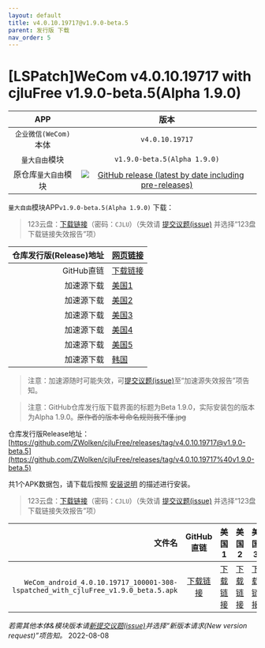 ```yaml
---
layout: default
title: v4.0.10.19717@v1.9.0-beta.5
parent: 发行版 下载
nav_order: 5
---
```


# [LSPatch]WeCom v4.0.10.19717 with cjluFree v1.9.0-beta.5(Alpha 1.9.0)

| APP | 版本 |
| :---: | :---: |
| `企业微信(WeCom)`本体 | `v4.0.10.19717` |
| `量大自由`模块 | `v1.9.0-beta.5(Alpha 1.9.0)` |
| 原仓库`量大自由`模块 | [![GitHub release (latest by date including pre-releases)](https://img.shields.io/github/v/release/zxy19/cjluFree?include_prereleases&label=%E6%9C%80%E6%96%B0%E7%89%88%E6%9C%AC&style=flat-square)](https://github.com/zxy19/cjluFree/releases) |

`量大自由`模块APP`v1.9.0-beta.5(Alpha 1.9.0)` 下载：

>  123云盘：[下载链接](https://www.123pan.com/s/bir8Vv-E0UK3)（密码：`CJLU`）（失效请 [提交议题(issue)](https://github.com/ZWolken/cjluFree/issues/new/choose) 并选择“123盘下载链接失效报告”项）

| 仓库发行版(Release)地址 | [网页链接](https://github.com/zxy19/cjluFree/releases/tag/v1.9.0-beta5) |
| ---: | :--- |
| GitHub直链 | [下载链接](https://github.com/zxy19/cjluFree/releases/download/v1.9.0-beta5/A190.apk) |
| 加速源下载 | [美国1](https://gh.gh2233.ml/https://github.com/zxy19/cjluFree/releases/download/v1.9.0-beta5/A190.apk) |
| 加速源下载 | [美国2](https://gh2.yanqishui.work/https://github.com/zxy19/cjluFree/releases/download/v1.9.0-beta5/A190.apk) |
| 加速源下载 | [美国3](https://ghdl.z-o.top/https://github.com/zxy19/cjluFree/releases/download/v1.9.0-beta5/A190.apk) |
| 加速源下载 | [美国4](https://gh.ddlc.top/https://github.com/zxy19/cjluFree/releases/download/v1.9.0-beta5/A190.apk) |
| 加速源下载 | [美国5](https://gh-proxy-misakano7545.koyeb.app/https://github.com/zxy19/cjluFree/releases/download/v1.9.0-beta5/A190.apk) |
| 加速源下载 | [韩国](https://ghproxy.com/https://github.com/zxy19/cjluFree/releases/download/v1.9.0-beta5/A190.apk) |

> 注意：加速源随时可能失效，可[提交议题(issue)](https://github.com/ZWolken/cjluFree/issues/new/choose)至“加速源失效报告”项告知。

> 注意：GitHub仓库发行版下载界面的标题为Beta 1.9.0，实际安装包的版本为Alpha 1.9.0。~~原作者的版本号命名规则我不懂.jpg~~

仓库发行版Release地址：[https://github.com/ZWolken/cjluFree/releases/tag/v4.0.10.19717@v1.9.0-beta.5](https://github.com/ZWolken/cjluFree/releases/tag/v4.0.10.19717%40v1.9.0-beta.5)

共1个APK数据包，请下载后按照 [安装说明](https://zwolken.github.io/cjluFree/docs/install_guide.html) 的描述进行安装。

>  123云盘：[下载链接](https://www.123pan.com/s/bir8Vv-x0UK3)（密码：`CJLU`）（失效请 [提交议题(issue)](https://github.com/ZWolken/cjluFree/issues/new/choose) 并选择“123盘下载链接失效报告”项）

| 文件名 | GitHub直链 | 美国1 | 美国2 | 美国3 | 美国4  | 美国5 | 韩国 |
| ---: | :---: | :---: | :---: | :---: | :---: | :---: | :---: |
| `WeCom_android_4.0.10.19717_100001-308-lspatched_with_cjluFree_v1.9.0_beta.5.apk` | [下载链接](https://github.com/ZWolken/cjluFree/releases/download/v4.0.10.19717%40v1.9.0-beta.5/WeCom_android_4.0.10.19717_100001-308-lspatched_with_cjluFree_v1.9.0_beta.5.apk) | [下载链接](https://gh.gh2233.ml/https://github.com/ZWolken/cjluFree/releases/download/v4.0.10.19717%40v1.9.0-beta.5/WeCom_android_4.0.10.19717_100001-308-lspatched_with_cjluFree_v1.9.0_beta.5.apk) | [下载链接](https://gh2.yanqishui.work/https://github.com/ZWolken/cjluFree/releases/download/v4.0.10.19717%40v1.9.0-beta.5/WeCom_android_4.0.10.19717_100001-308-lspatched_with_cjluFree_v1.9.0_beta.5.apk) | [下载链接](https://ghdl.z-o.top/https://github.com/ZWolken/cjluFree/releases/download/v4.0.10.19717%40v1.9.0-beta.5/WeCom_android_4.0.10.19717_100001-308-lspatched_with_cjluFree_v1.9.0_beta.5.apk) | [下载链接](https://gh.ddlc.top/https://github.com/ZWolken/cjluFree/releases/download/v4.0.10.19717%40v1.9.0-beta.5/WeCom_android_4.0.10.19717_100001-308-lspatched_with_cjluFree_v1.9.0_beta.5.apk) | [下载链接](https://gh-proxy-misakano7545.koyeb.app/https://github.com/ZWolken/cjluFree/releases/download/v4.0.10.19717%40v1.9.0-beta.5/WeCom_android_4.0.10.19717_100001-308-lspatched_with_cjluFree_v1.9.0_beta.5.apk) | [下载链接](https://ghproxy.com/https://github.com/ZWolken/cjluFree/releases/download/v4.0.10.19717%40v1.9.0-beta.5/WeCom_android_4.0.10.19717_100001-308-lspatched_with_cjluFree_v1.9.0_beta.5.apk) |

*若需其他本体&模块版本请[新提交议题(issue)](https://github.com/ZWolken/cjluFree/issues/new/choose)并选择“新版本请求(New version request)”项告知。*
2022-08-08